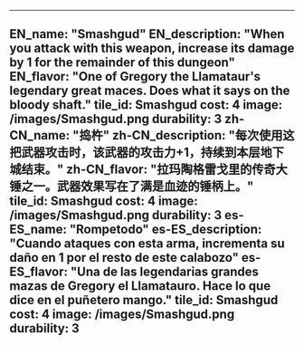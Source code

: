 ---

EN_name: "Smashgud"
EN_description: "When you attack with this weapon, increase its damage by 1 for the remainder of this dungeon"
EN_flavor: "One of Gregory the Llamataur's legendary great maces. Does what it says on the bloody shaft."
tile_id: Smashgud
cost: 4
image: /images/Smashgud.png
durability: 3
zh-CN_name: "捣杵"
zh-CN_description: "每次使用这把武器攻击时，该武器的攻击力+1，持续到本层地下城结束。"
zh-CN_flavor: "拉玛陶格雷戈里的传奇大锤之一。武器效果写在了满是血迹的锤柄上。"
tile_id: Smashgud
cost: 4
image: /images/Smashgud.png
durability: 3
es-ES_name: "Rompetodo"
es-ES_description: "Cuando ataques con esta arma, incrementa su daño en 1 por el resto de este calabozo"
es-ES_flavor: "Una de las legendarias grandes mazas de Gregory el Llamatauro. Hace lo que dice en el puñetero mango."
tile_id: Smashgud
cost: 4
image: /images/Smashgud.png
durability: 3
---